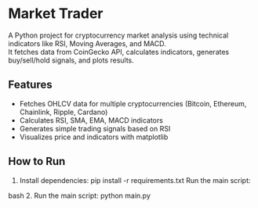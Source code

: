# Market Trader

A Python project for cryptocurrency market analysis using technical indicators like RSI, Moving Averages, and MACD.  
It fetches data from CoinGecko API, calculates indicators, generates buy/sell/hold signals, and plots results.

## Features

- Fetches OHLCV data for multiple cryptocurrencies (Bitcoin, Ethereum, Chainlink, Ripple, Cardano)
- Calculates RSI, SMA, EMA, MACD indicators
- Generates simple trading signals based on RSI
- Visualizes price and indicators with matplotlib

## How to Run

1. Install dependencies:
   pip install -r requirements.txt
Run the main script:

bash
2. Run the main script:
   python main.py
